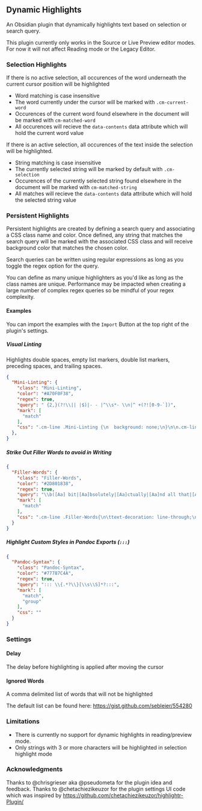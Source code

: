 ## Dynamic Highlights

An Obsidian plugin that dynamically highlights text based on selection or search query.

This plugin currently only works in the Source or Live Preview editor modes. For now it will not affect Reading mode or the Legacy Editor.

### Selection Highlights

If there is no active selection, all occurences of the word underneath the current cursor position will be highlighted
- Word matching is case insensitive
- The word currently under the cursor will be marked with `.cm-current-word`
- Occurences of the current word found elsewhere in the document will be marked with `cm-matched-word`
- All occurences will recieve the `data-contents` data attribute which will hold the current word value

If there is an active selection, all occurences of the text inside the selection will be highlighted.
- String matching is case insensitive
- The currently selected string will be marked by default with `.cm-selection`
- Occurences of the currently selected string found elsewhere in the document will be marked with `cm-matched-string`
- All matches will recieve the `data-contents` data attribute which will hold the selected string value

### Persistent Highlights

Persistent highlights are created by defining a search query and associating a CSS class name and color. Once defined, any string that matches the search query will be marked with the associated CSS class and will receive background color that matches the chosen color.

Search queries can be written using regular expressions as long as you toggle the regex option for the query.

You can define as many unique highlighters as you'd like as long as the class names are unique. Performance may be impacted when creating a large number of complex regex queries so be mindful of your regex complexity.

#### Examples

You can import the examples with the `Import` Button at the top right of the plugin's settings.

##### Visual Linting
Highlights double spaces, empty list markers, double list markers, preceding spaces, and trailing spaces. 

```json
{
  "Mini-Linting": {
    "class": "Mini-Linting",
    "color": "#A70F0F38",
    "regex": true,
    "query": " {2,}(?!\\|| |$)|- - |^\\s*- \\n|^ +(?![0-9-`])",
    "mark": [
      "match"
    ],
    "css": ".cm-line .Mini-Linting {\n  background: none;\n}\n\n.cm-line:not(.cm-active) .Mini-Linting {\n  outline: 1px solid var(--text-error);\n}"
  },
}
```

##### Strike Out Filler Words to avoid in Writing
```json
{
  "Filler-Words": {
    "class": "Filler-Words",
    "color": "#2D801838",
    "regex": true,
    "query": "\\b([Aa] bit|[Aa]bsolutely|[Aa]ctually|[Aa]nd all that|[Aa]nd so forth|[Aa]nyway|[Bb]asically|[Cc]ertainly|[Cc]learly|[Cc]ompletely|[Dd]efinitely|[Ee]ffectively|[Ee]ntirely|[Ee]ssentially|[Ee]vidently|[Ee]xtremely|[Ff]airly|[Ff]rankly|[Ff]requently|[Gg]enerally|[Hh]opefully|[Kk]ind of|[Ll]argely|[Ll]iterally|[Mm]ore or less|[Mm]ostly|[Oo]ccasionally|[Oo]ften|[Oo]verall|[Pp]articularly|[Pp]erhaps|[Pp]ossibly|[Pp]ractically|[Pp]recisely|[Pp]resumably|[Pp]retty|[Pp]rimarily|[Pp]robably|[Pp]urely|[Qq]uite|[Rr]arely|[Rr]ather|[Rr]eally|[Rr]elatively|[Ss]eriously|[Ss]ignificantly|[Ss]imply|[Ss]lightly|[Ss]omehow|[Ss]ort of|[Ss]pecifically|[Ss]trongly|[Ss]upposedly|[Ss]urely|[Tt]he fact that|[Tt]otally|[Tt]ruly|[Tt]ypically|[Uu]ltimately|[Uu]sually|[Vv]ery|[Vv]irtually|[Ww]idely)\\b",
    "mark": [
      "match"
    ],
    "css": ".cm-line .Filler-Words{\n\ttext-decoration: line-through;\n\tbackground: none;\n\tcolor: var(--text-muted);\n}\n\n/* where to disable */\n.HyperMD-quote.cm-line .Filler-Words,\n.pdf-annotations .cm-line .Filler-Words {\n\ttext-decoration: none;\n\tcolor: unset;\n}"
  }
}
```

##### Highlight Custom Styles in Pandoc Exports (`:::`)

```json
{
  "Pandoc-Syntax": {
    "class": "Pandoc-Syntax",
    "color": "#77787C4A",
    "regex": true,
    "query": "::: \\{.*?\\}[\\s\\S]*?:::",
    "mark": [
      "match",
      "group"
    ],
    "css": ""
  }
}
```

### Settings

#### Delay

The delay before highlighting is applied after moving the cursor

#### Ignored Words

A comma delimited list of words that will not be highlighted

The default list can be found here: https://gist.github.com/sebleier/554280

### Limitations

- There is currently no support for dynamic highlights in reading/preview mode.
- Only strings with 3 or more characters will be highlighted in selection highlight mode

### Acknowledgments
Thanks to @chrisgrieser aka @pseudometa for the plugin idea and feedback. 
Thanks to @chetachiezikeuzor for the plugin settings UI code which was inspired by https://github.com/chetachiezikeuzor/highlightr-Plugin/
